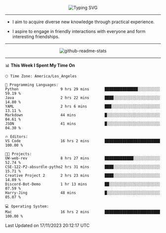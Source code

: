 <p align="center">
  <img src="https://readme-typing-svg.demolab.com?font=Fira+Code&weight=500&size=32&duration=2500&pause=1600&center=true&vCenter=true&random=false&width=1024&height=64&lines=Hi+there+%F0%9F%91%8B;I'm+delighted+you+could+make+it+here+%F0%9F%8E%89;I'm+Harry%2C+a+college+student+still+finding+my+way" alt="Typing SVG" />
</p>


---


- I aim to acquire diverse new knowledge through practical experience.

- I aspire to engage in friendly interactions with everyone and form interesting friendships.


---


<p align="center">
  <img src="https://github-readme-stats.vercel.app/api?username=Harry-Jing&show_icons=true" alt="github-readme-stats"/>
</p>


---

<!--START_SECTION:waka-->
📊 **This Week I Spent My Time On** 

```text
🕑︎ Time Zone: America/Los_Angeles

💬 Programming Languages: 
Python                   9 hrs 29 mins       ███████████████░░░░░░░░░░   59.19 % 
Java                     2 hrs 22 mins       ████░░░░░░░░░░░░░░░░░░░░░   14.80 % 
YAML                     2 hrs 6 mins        ███░░░░░░░░░░░░░░░░░░░░░░   13.11 % 
Markdown                 44 mins             █░░░░░░░░░░░░░░░░░░░░░░░░   04.61 % 
JSON                     41 mins             █░░░░░░░░░░░░░░░░░░░░░░░░   04.30 % 

🔥 Editors: 
VS Code                  16 hrs 2 mins       █████████████████████████   100.00 % 

🐱‍💻 Projects: 
UW-web-rev               8 hrs 27 mins       █████████████░░░░░░░░░░░░   52.74 % 
CSE-122-P2-absurdle-pytho2 hrs 31 mins       ████░░░░░░░░░░░░░░░░░░░░░   15.71 % 
Creative Project 2       2 hrs 23 mins       ████░░░░░░░░░░░░░░░░░░░░░   14.89 % 
Discord-Bot-Demo         1 hr 13 mins        ██░░░░░░░░░░░░░░░░░░░░░░░   07.59 % 
Harry-Jing               48 mins             █░░░░░░░░░░░░░░░░░░░░░░░░   05.07 % 

💻 Operating System: 
Mac                      16 hrs 2 mins       █████████████████████████   100.00 % 
```


 Last Updated on 17/11/2023 20:12:17 UTC
<!--END_SECTION:waka-->
